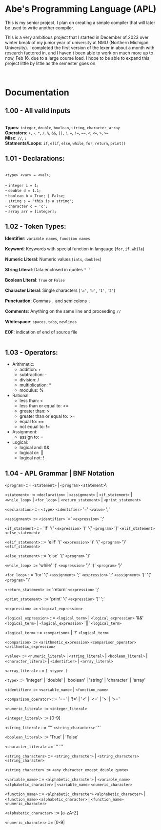 # Abe's Programming Language (APL)
This is my senior project, I plan on creating a simple compiler that will later be used to write another compiler. 

This is a very ambitious project that I started in December of 2023 over winter break of my junior year of university at NMU (Northern Michigan University). I completed the first version of the lexer in about a month with research factored in, and I haven't been able to work on much more up to now, Feb 16. due to a large course load. I hope to be able to expand this project little by little as the semester goes on.

<br>

# Documentation

## 1.00 - All valid inputs
<br> **Types**: `integer`, `double`, `boolean`, `string`, `character`, `array`
<br> **Operators**: `+`, `-`, `*`, `/`, `%`, `&&`, `||`, `!`, `=`, `!=`, `==`, `<`, `<=`, `>`, `>=`
<br> **Misc**: `//`, `;`
<br> **Statments/Loops**: `if`, `elif`, `else`, `while`, `for`, `return`, `print()`



## 1.01 - Declarations:
<br> `<type> <var> = <val>;`
<br><br>-  `integer i = 1;`
<br>- `double d = 1.1;`
<br>- `boolean b = True; | False;`
<br>- `string s = "this is a string";`
<br>- `character c = 'c';`
<br>- `array arr = [integer];`
<br>

## 1.02 - Token Types:
**Identifier**: `variable names`, `function names` <br><br>
**Keyword**: Keywords with special function in langauge (`for`, `if`, `while`) <br><br>
**Numeric Literal**: Numeric values (`ints`, `doubles`)<br><br>
**String Literal**: Data enclosed in quotes `" "` <br><br>
**Boolean Literal**: `True` or `False`<br><br>
**Character Literal**: Single characters (`'a'`, `'b'`, `'1'`, `'2'`)<br><br>
**Punctuation**: Commas `,` and semicolons `;`<br><br>
**Comments**: Anything on the same line and proceeding `//`<br><br>
**Whitespace**: `spaces`, `tabs`, `newlines`<br><br>
**EOF**: indication of end of source file<br><br>


## 1.03 - Operators:
- Arithmetic:
    - addition: +
    - subtraction: -
    - division: /
    - multiplication: *
    - modulus: %
- Rational:
    - less than: <
    - less than or equal to: <=
    - greater than: >
    - greater than or equal to: >=
    - equal to: ==
    - not equal to: != 
- Assignment:
    - assign to: = 
- Logical:
    - logical and: &&
    - logical or: ||
    - logical not: ! <br>



## 1.04 - APL Grammar | BNF Notation
`<program>` ::= `<statement>` | `<program>` `<statement>`\

`<statement>` ::= `<declaration>` | `<assignment>` | `<if_statement>` | `<while_loop>` | `<for_loop>` | `<return_statement>` | `<print_statement>` 

`<declaration>` ::= `<type>` `<identifier>` '=' `<value>` ';' 

`<assignment>` ::= `<identifier>` '=' `<expression>` ';' 

`<if_statement>` ::= 'if' '(' `<expression>` ')' '{' `<program>` '}' `<elif_statement>` `<else_statement>`

`<elif_statement>` ::= 'elif' '(' `<expression>` ')' '{' `<program>` '}' `<elif_statement>`

`<else_statement>` ::= 'else' '{' `<program>` '}'

`<while_loop>` ::= 'while' '(' `<expression>` ')' '{' `<program>` '}' 

`<for_loop>` ::= 'for' '(' `<assignment>` ';' `<expression>` ';' `<assignment>` ')' '{' `<program>` '}' 

`<return_statement>` ::= 'return' `<expression>` ';' 

`<print_statement>` ::= 'print' '(' `<expression>` ')' ';' 

`<expression>` ::= `<logical_expression>` 

`<logical_expression>` ::= `<logical_term>` | `<logical_expression>` '&&' `<logical_term>` | `<logical_expression>` '||' `<logical_term>` 

`<logical_term>` ::= `<comparison>` | '!' `<logical_term>`

`<comparison>` ::= `<arithmetic_expression>` `<comparison_operator>` `<arithmetic_expression>` 

`<value>` ::= `<numeric_literal>` | `<string_literal>` | `<boolean_literal>` | `<character_literal>` | `<identifier>` | `<array_literal>`

`<array_literal>` ::= `[ <type> ]` 

`<type>` ::= 'integer' | 'double' | 'boolean' | 'string' | 'character' | 'array' 

`<identifier>` ::= `<variable_name>` | `<function_name>`

`<comparison_operator>` ::= '==' | '!=' | '<' | '<=' | '>' | '>='

`<numeric_literal>` ::= `<integer_literal>`

`<integer_literal>` ::= [0-9]

`<string_literal>` ::= '"' `<string_characters>` '"' 

`<boolean_literal>` ::= 'True' | 'False' 

`<character_literal>` ::= '\'' <character> '\'' 

`<string_characters>` ::= `<string_character>` | `<string_characters>` `<string_character>` 

`<string_character>` ::= `<any_character_except_double_quote>`

`<variable_name>` ::= `<alphabetic_character>` | `<variable_name>` `<alphabetic_character>` | `<variable_name>` `<numeric_character>`

`<function_name>` ::= `<alphabetic_character>` `<alphabetic_character>` | `<function_name>` `<alphabetic_character>` | `<function_name>` `<numeric_character>` 

`<alphabetic_character>` ::= [a-zA-Z]

`<numeric_character>` ::= [0-9]

